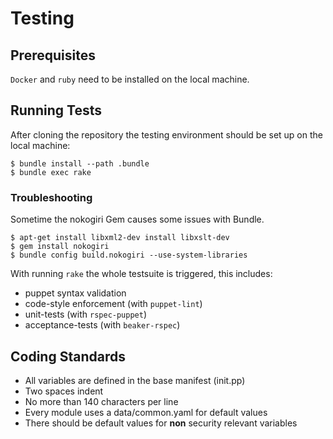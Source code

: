 # Testing

## Prerequisites

`Docker` and `ruby` need to be installed on the local machine.

## Running Tests

After cloning the repository the testing environment should be set up on the
local machine:

```
$ bundle install --path .bundle
$ bundle exec rake
```

### Troubleshooting

Sometime the nokogiri Gem causes some issues with Bundle.

```
$ apt-get install libxml2-dev install libxslt-dev
$ gem install nokogiri
$ bundle config build.nokogiri --use-system-libraries
```

With running `rake` the whole testsuite is triggered, this
includes:

  * puppet syntax validation
  * code-style enforcement (with `puppet-lint`)
  * unit-tests (with `rspec-puppet`)
  * acceptance-tests (with `beaker-rspec`)

## Coding Standards

* All variables are defined in the base manifest (init.pp)
* Two spaces indent
* No more than 140 characters per line
* Every module uses a data/common.yaml for default values
* There should be default values for **non** security relevant variables
